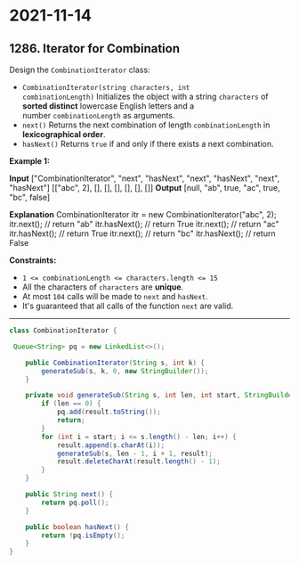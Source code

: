 # 2021-11-14

## 1286. Iterator for Combination

Design the `CombinationIterator` class:

- `CombinationIterator(string characters, int combinationLength)` Initializes the object with a string `characters` of **sorted distinct** lowercase English letters and a number `combinationLength` as arguments.
- `next()` Returns the next combination of length `combinationLength` in **lexicographical order**.
- `hasNext()` Returns `true` if and only if there exists a next combination.

**Example 1:**

**Input**
\["CombinationIterator", "next", "hasNext", "next", "hasNext", "next", "hasNext"\]
\[\["abc", 2\], \[\], \[\], \[\], \[\], \[\], \[\]\]
**Output**
\[null, "ab", true, "ac", true, "bc", false\]

**Explanation**
CombinationIterator itr = new CombinationIterator("abc", 2);
itr.next(); // return "ab"
itr.hasNext(); // return True
itr.next(); // return "ac"
itr.hasNext(); // return True
itr.next(); // return "bc"
itr.hasNext(); // return False

**Constraints:**

- `1 <= combinationLength <= characters.length <= 15`
- All the characters of `characters` are **unique**.
- At most `104` calls will be made to `next` and `hasNext`.
- It's guaranteed that all calls of the function `next` are valid.

---

```java
class CombinationIterator {

 Queue<String> pq = new LinkedList<>();

    public CombinationIterator(String s, int k) {
        generateSub(s, k, 0, new StringBuilder());
    }

    private void generateSub(String s, int len, int start, StringBuilder result) {
        if (len == 0) {
            pq.add(result.toString());
            return;
        }
        for (int i = start; i <= s.length() - len; i++) {
            result.append(s.charAt(i));
            generateSub(s, len - 1, i + 1, result);
            result.deleteCharAt(result.length() - 1);
        }
    }

    public String next() {
        return pq.poll();
    }

    public boolean hasNext() {
        return !pq.isEmpty();
    }
}
```
